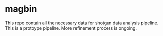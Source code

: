 # magbin
This repo contain all the necessary data for shotgun data analysis pipeline. This is a protoype pipeline. More refinement process is ongoing.
